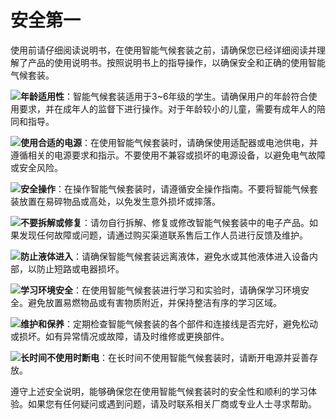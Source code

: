 ﻿---
sidebar_position: 2
sidebar_label: 安全第一
---

# 安全第一

使用前请仔细阅读说明书，在使用智能气候套装之前，请确保您已经详细阅读并理解了产品的使用说明书。按照说明书上的指导操作，以确保安全和正确的使用智能气候套装。

![](https://wiki-media-ef.oss-cn-hongkong.aliyuncs.com/docs/microbit/interesting-case/microbit-smart-climate-kit/images/smart-weather-station-kit-reading-tips-01.png)**年龄适用性**：智能气候套装适用于3~6年级的学生。请确保用户的年龄符合使用要求，并在成年人的监督下进行操作。对于年龄较小的儿童，需要有成年人的陪同和指导。

![](https://wiki-media-ef.oss-cn-hongkong.aliyuncs.com/docs/microbit/interesting-case/microbit-smart-climate-kit/images/smart-weather-station-kit-reading-tips-01.png)**使用合适的电源**：在使用智能气候套装时，请确保使用适配器或电池供电，并遵循相关的电源要求和指示。不要使用不兼容或损坏的电源设备，以避免电气故障或安全风险。

![](https://wiki-media-ef.oss-cn-hongkong.aliyuncs.com/docs/microbit/interesting-case/microbit-smart-climate-kit/images/smart-weather-station-kit-reading-tips-01.png)**安全操作**：在操作智能气候套装时，请遵循安全操作指南。不要将智能气候套装放置在易碎物品或高处，以免发生意外损坏或摔落。

![](https://wiki-media-ef.oss-cn-hongkong.aliyuncs.com/docs/microbit/interesting-case/microbit-smart-climate-kit/images/smart-weather-station-kit-reading-tips-01.png)**不要拆解或修复**：请勿自行拆解、修复或修改智能气候套装中的电子产品。如果发现任何故障或问题，请通过购买渠道联系售后工作人员进行反馈及维护。

![](https://wiki-media-ef.oss-cn-hongkong.aliyuncs.com/docs/microbit/interesting-case/microbit-smart-climate-kit/images/smart-weather-station-kit-reading-tips-02.png)**防止液体进入**：请确保智能气候套装远离液体，避免水或其他液体进入设备内部，以防止短路或电器损坏。

![](https://wiki-media-ef.oss-cn-hongkong.aliyuncs.com/docs/microbit/interesting-case/microbit-smart-climate-kit/images/smart-weather-station-kit-reading-tips-02.png)**学习环境安全**：在使用智能气候套装进行学习和实验时，请确保学习环境安全。避免放置易燃物品或有害物质附近，并保持整洁有序的学习区域。

![](https://wiki-media-ef.oss-cn-hongkong.aliyuncs.com/docs/microbit/interesting-case/microbit-smart-climate-kit/images/smart-weather-station-kit-reading-tips-02.png)**维护和保养**：定期检查智能气候套装的各个部件和连接线是否完好，避免松动或损坏。如有异常情况或故障，请及时维修或更换部件。

![](https://wiki-media-ef.oss-cn-hongkong.aliyuncs.com/docs/microbit/interesting-case/microbit-smart-climate-kit/images/smart-weather-station-kit-reading-tips-02.png)**长时间不使用时断电**：在长时间不使用智能气候套装时，请断开电源并妥善存放。

遵守上述安全说明，能够确保您在使用智能气候套装时的安全性和顺利的学习体验。如果您有任何疑问或遇到问题，请及时联系相关厂商或专业人士寻求帮助。

